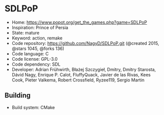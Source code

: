 # SDLPoP

- Home: https://www.popot.org/get_the_games.php?game=SDLPoP
- Inspiration: Prince of Persia
- State: mature
- Keyword: action, remake
- Code repository: https://github.com/NagyD/SDLPoP.git (@created 2015, @stars 1045, @forks 136)
- Code language: C
- Code license: GPL-3.0
- Code dependency: SDL
- Developer: Adrian Frühwirth, Błażej Szczygieł, Dmitry, Dmitry Starosta, Dávid Nagy, Enrique P. Calot, FluffyQuack, Javier de las Rivas, Kees Cook, Pieter Valkema, Robert Crossfield, Ryzee119, Sergio Martin

## Building

- Build system: CMake
